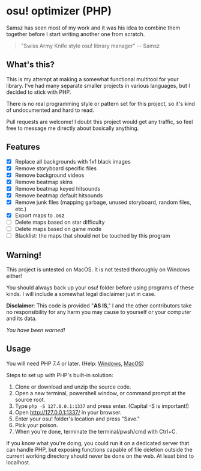 # osu! optimizer (PHP)

Samsz has seen most of my work and it was his idea to combine them together before I start writing another one from scratch.

> "Swiss Army Knife style osu! library manager" -- Samsz

## What's this?

This is my attempt at making a somewhat functional multitool for your library. I've had many separate smaller projects in various languages, but I decided to stick with PHP.

There is no real programming style or pattern set for this project, so it's kind of undocumented and hard to read.

Pull requests are welcome! I doubt this project would get any traffic, so feel free to message me directly about basically anything.

## Features

 - [x] Replace all backgrounds with 1x1 black images
 - [x] Remove storyboard specific files
 - [x] Remove background videos
 - [x] Remove beatmap skins
 - [x] Remove beatmap keyed hitsounds
 - [x] Remove beatmap default hitsounds
 - [x] Remove junk files (mapping garbage, unused storyboard, random files, etc.)
 - [x] Export maps to .osz
 - [ ] Delete maps based on star difficulty
 - [ ] Delete maps based on game mode
 - [ ] Blacklist: the maps that should not be touched by this program

## Warning!

This project is untested on MacOS. It is not tested thoroughly on Windows either!

You should always back up your osu! folder before using programs of these kinds. I will include a somewhat legal disclaimer just in case.

**Disclaimer**: This code is provided "**AS IS**," I and the other contributors take no responsibility for any harm you may cause to yourself or your computer and its data.

*You have been warned!*


## Usage

You will need PHP 7.4 or later. (Help: [Windows][Windows-PHP], [MacOS][Mac-OS-PHP])

Steps to set up with PHP's built-in solution:

1. Clone or download and unzip the source code.
2. Open a new terminal, powershell window, or command prompt at the source root.
3. Type `php -S 127.0.0.1:1337` and press enter. (Capital -S is important!)
4. Open <http://127.0.0.1:1337/> in your browser.
5. Enter your osu! folder's location and press "Save."
6. Pick your poison.
7. When you're done, terminate the terminal/pwsh/cmd with Ctrl+C.


If you know what you're doing, you could run it on a dedicated server that can handle PHP, but exposing functions capable of file deletion outside the current working directory should never be done on the web. At least bind to localhost.



[Windows-PHP]: https://www.php.net/manual/en/install.windows.tools.php
[Mac-OS-PHP]: https://www.php.net/manual/en/install.macosx.bundled.php
